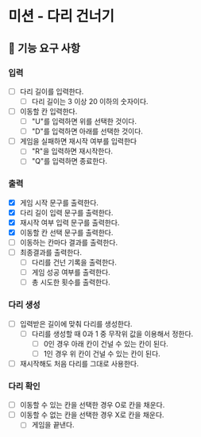 # 미션 - 다리 건너기
## 🚀 기능 요구 사항

### 입력
- [ ] 다리 길이를 입력한다.
  - [ ] 다리 길이는 3 이상 20 이하의 숫자이다.
- [ ] 이동할 칸 입력한다.
  - [ ] "U"를 입력하면 위를 선택한 것이다.
  - [ ] "D"를 입력하면 아래를 선택한 것이다.
- [ ] 게임을 실패하면 재시작 여부를 입력한다
  - [ ] "R"을 입력하면 재시작한다.
  - [ ] "Q"를 입력하면 종료한다.

### 출력
- [X] 게임 시작 문구를 출력한다.
- [X] 다리 길이 입력 문구를 출력한다.
- [X] 재시작 여부 입력 문구를 출력한다.
- [X] 이동할 칸 선택 문구를 출력한다.
- [ ] 이동하는 칸마다 결과를 출력한다.
- [ ] 최종결과를 출력한다.
    - [ ] 다리를 건넌 기록을 출력한다.
    - [ ] 게임 성공 여부를 출력한다.
    - [ ] 총 시도한 횟수를 출력한다.

### 다리 생성
- [ ] 입력받은 길이에 맞춰 다리를 생성한다.
  - [ ] 다리를 생성할 때 0과 1 중 무작위 값을 이용해서 정한다.
    - [ ] 0인 경우 아래 칸이 건널 수 있는 칸이 된다.
    - [ ] 1인 경우 위 칸이 건널 수 있는 칸이 된다.
- [ ] 재시작해도 처음 다리를 그대로 사용한다.

### 다리 확인
- [ ] 이동할 수 있는 칸을 선택한 경우 O로 칸을 채운다.
- [ ] 이동할 수 없는 칸을 선택한 경우 X로 칸을 채운다.
  - [ ] 게임을 끝낸다.